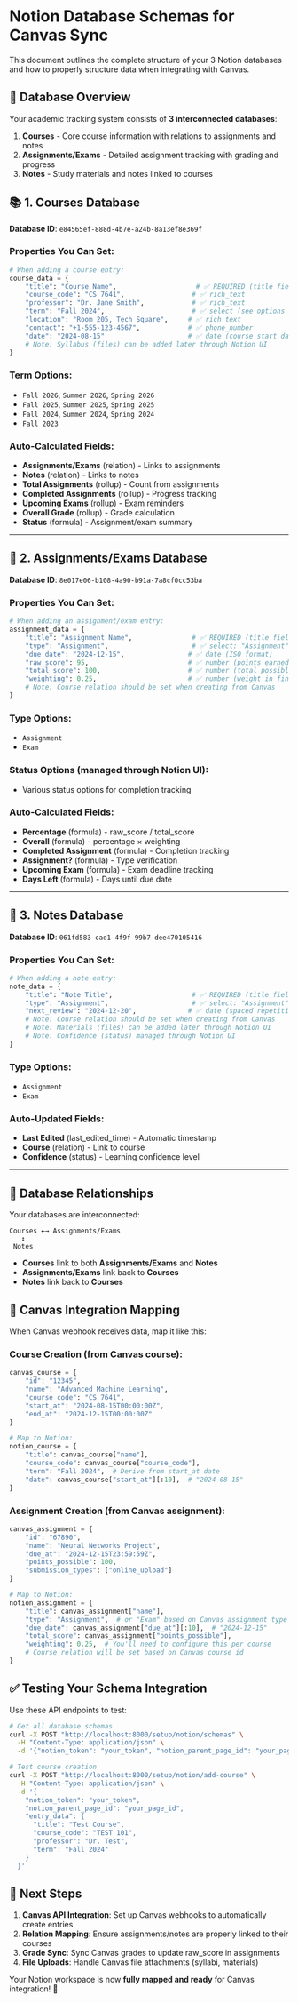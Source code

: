 # Notion Database Schemas for Canvas Sync

This document outlines the complete structure of your 3 Notion databases and how to properly structure data when integrating with Canvas.

## 🎯 Database Overview

Your academic tracking system consists of **3 interconnected databases**:

1. **Courses** - Core course information with relations to assignments and notes
2. **Assignments/Exams** - Detailed assignment tracking with grading and progress
3. **Notes** - Study materials and notes linked to courses

## 📚 1. Courses Database

**Database ID**: `e84565ef-888d-4b7e-a24b-8a13ef8e369f`

### Properties You Can Set:

```python
# When adding a course entry:
course_data = {
    "title": "Course Name",                    # ✅ REQUIRED (title field)
    "course_code": "CS 7641",                 # ✅ rich_text
    "professor": "Dr. Jane Smith",            # ✅ rich_text
    "term": "Fall 2024",                      # ✅ select (see options below)
    "location": "Room 205, Tech Square",     # ✅ rich_text
    "contact": "+1-555-123-4567",            # ✅ phone_number
    "date": "2024-08-15"                     # ✅ date (course start date)
    # Note: Syllabus (files) can be added later through Notion UI
}
```

### Term Options:

- `Fall 2026`, `Summer 2026`, `Spring 2026`
- `Fall 2025`, `Summer 2025`, `Spring 2025`
- `Fall 2024`, `Summer 2024`, `Spring 2024`
- `Fall 2023`

### Auto-Calculated Fields:

- **Assignments/Exams** (relation) - Links to assignments
- **Notes** (relation) - Links to notes
- **Total Assignments** (rollup) - Count from assignments
- **Completed Assignments** (rollup) - Progress tracking
- **Upcoming Exams** (rollup) - Exam reminders
- **Overall Grade** (rollup) - Grade calculation
- **Status** (formula) - Assignment/exam summary

---

## 📝 2. Assignments/Exams Database

**Database ID**: `8e017e06-b108-4a90-b91a-7a8cf0cc53ba`

### Properties You Can Set:

```python
# When adding an assignment/exam entry:
assignment_data = {
    "title": "Assignment Name",               # ✅ REQUIRED (title field)
    "type": "Assignment",                     # ✅ select: "Assignment" or "Exam"
    "due_date": "2024-12-15",                # ✅ date (ISO format)
    "raw_score": 95,                         # ✅ number (points earned)
    "total_score": 100,                      # ✅ number (total possible points)
    "weighting": 0.25,                       # ✅ number (weight in final grade)
    # Note: Course relation should be set when creating from Canvas
}
```

### Type Options:

- `Assignment`
- `Exam`

### Status Options (managed through Notion UI):

- Various status options for completion tracking

### Auto-Calculated Fields:

- **Percentage** (formula) - raw_score / total_score
- **Overall** (formula) - percentage × weighting
- **Completed Assignment** (formula) - Completion tracking
- **Assignment?** (formula) - Type verification
- **Upcoming Exam** (formula) - Exam deadline tracking
- **Days Left** (formula) - Days until due date

---

## 📖 3. Notes Database

**Database ID**: `061fd583-cad1-4f9f-99b7-dee470105416`

### Properties You Can Set:

```python
# When adding a note entry:
note_data = {
    "title": "Note Title",                    # ✅ REQUIRED (title field)
    "type": "Assignment",                     # ✅ select: "Assignment" or "Exam"
    "next_review": "2024-12-20",             # ✅ date (spaced repetition)
    # Note: Course relation should be set when creating from Canvas
    # Note: Materials (files) can be added later through Notion UI
    # Note: Confidence (status) managed through Notion UI
}
```

### Type Options:

- `Assignment`
- `Exam`

### Auto-Updated Fields:

- **Last Edited** (last_edited_time) - Automatic timestamp
- **Course** (relation) - Link to course
- **Confidence** (status) - Learning confidence level

---

## 🔗 Database Relationships

Your databases are interconnected:

```
Courses ←→ Assignments/Exams
   ↕
 Notes
```

- **Courses** link to both **Assignments/Exams** and **Notes**
- **Assignments/Exams** link back to **Courses**
- **Notes** link back to **Courses**

## 🚀 Canvas Integration Mapping

When Canvas webhook receives data, map it like this:

### Course Creation (from Canvas course):

```python
canvas_course = {
    "id": "12345",
    "name": "Advanced Machine Learning",
    "course_code": "CS 7641",
    "start_at": "2024-08-15T00:00:00Z",
    "end_at": "2024-12-15T00:00:00Z"
}

# Map to Notion:
notion_course = {
    "title": canvas_course["name"],
    "course_code": canvas_course["course_code"],
    "term": "Fall 2024",  # Derive from start_at date
    "date": canvas_course["start_at"][:10],  # "2024-08-15"
}
```

### Assignment Creation (from Canvas assignment):

```python
canvas_assignment = {
    "id": "67890",
    "name": "Neural Networks Project",
    "due_at": "2024-12-15T23:59:59Z",
    "points_possible": 100,
    "submission_types": ["online_upload"]
}

# Map to Notion:
notion_assignment = {
    "title": canvas_assignment["name"],
    "type": "Assignment",  # or "Exam" based on Canvas assignment type
    "due_date": canvas_assignment["due_at"][:10],  # "2024-12-15"
    "total_score": canvas_assignment["points_possible"],
    "weighting": 0.25,  # You'll need to configure this per course
    # Course relation will be set based on Canvas course_id
}
```

## ✅ Testing Your Schema Integration

Use these API endpoints to test:

```bash
# Get all database schemas
curl -X POST "http://localhost:8000/setup/notion/schemas" \
  -H "Content-Type: application/json" \
  -d '{"notion_token": "your_token", "notion_parent_page_id": "your_page_id"}'

# Test course creation
curl -X POST "http://localhost:8000/setup/notion/add-course" \
  -H "Content-Type: application/json" \
  -d '{
    "notion_token": "your_token",
    "notion_parent_page_id": "your_page_id",
    "entry_data": {
      "title": "Test Course",
      "course_code": "TEST 101",
      "professor": "Dr. Test",
      "term": "Fall 2024"
    }
  }'
```

## 🎯 Next Steps

1. **Canvas API Integration**: Set up Canvas webhooks to automatically create entries
2. **Relation Mapping**: Ensure assignments/notes are properly linked to their courses
3. **Grade Sync**: Sync Canvas grades to update raw_score in assignments
4. **File Uploads**: Handle Canvas file attachments (syllabi, materials)

Your Notion workspace is now **fully mapped and ready** for Canvas integration! 🚀
